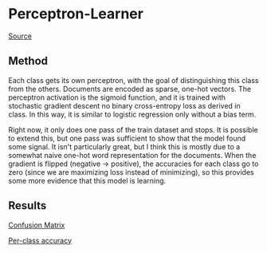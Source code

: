 # Perceptron-Learner

[Source](learner.py)

## Method

Each class gets its own perceptron, with the goal of distinguishing this class from the others. Documents are encoded as sparse, one-hot vectors.
The perceptron activation is the sigmoid function, and it is trained with stochastic gradient descent no binary cross-entropy loss as derived in class. In this way, it is similar to
logistic regression only without a bias term.

Right now, it only does one pass of the train dataset and stops. It is possible to extend this, but one pass was sufficient to show that the model found some signal. It isn't
particularly great, but I think this is mostly due to a somewhat naive one-hot word representation for the documents. When the gradient is flipped (negative -> positive), the
accuracies for each class go to zero (since we are maximizing loss instead of minimizing), so this provides some more evidence that this model is learning.

## Results
[Confusion Matrix](confusion.txt)

[Per-class accuracy](per-class-acc.txt)